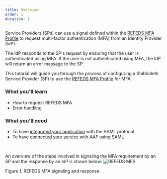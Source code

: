 ```yaml
---
title: Overview
order: 1
duration: 1
---
```


Service Providers (SPs) can use a signal defined within the [REFEDS MFA Profile](https://refeds.org/profile/mfa) to request multi-factor authentication (MFA) from an Identity Provider (IdP).

The IdP responds to the SP's request by ensuring that the user is authenticated using MFA. If the user is not authenticated using MFA, the IdP will return an error message to the SP.

This tutorial will guide you through the process of configuring a Shibboleth Service Provider (SP) to use the [REFEDS MFA Profile](https://refeds.org/profile/mfa) for MFA.

### What you'll learn

- How to request REFEDS MFA
- Error handling

### What you'll need

- To have [integrated your application](/saml-integration) with the SAML protocol
- To have [connected your service](/connect-a-saml-service) with AAF using SAML

<br>

An overview of the steps involved in signaling the MFA requirement by an SP and the response by an IdP is shown below:
![REFEDS MFS](/assets/images/configure-refeds-mfa-on-shibboleth-sp/refeds-mfa.png)

Figure 1. REFEDS MFA signaling and response

